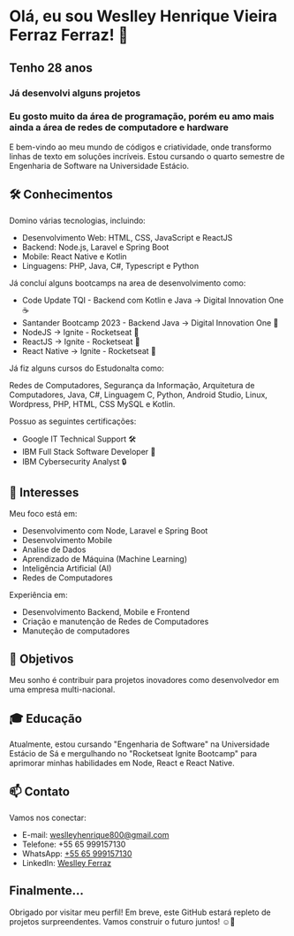 <!-- Título -->
<h1>Olá, eu sou Weslley Henrique Vieira Ferraz Ferraz! 👋</h1>
<h2>Tenho 28 anos</h2>
<h3>Já desenvolvi alguns projetos</h3>
<h3> Eu gosto muito da área de programação, porém eu amo mais ainda a área de redes de computadore e hardware</h3>

<!-- Descrição -->
E bem-vindo ao meu mundo de códigos e criatividade, onde transformo linhas de texto em soluções incríveis.
Estou cursando o quarto semestre de Engenharia de Software na Universidade Estácio.

<!-- Conhecimentos -->
## 🛠️ Conhecimentos

Domino várias tecnologias, incluindo:

- Desenvolvimento Web: HTML, CSS, JavaScript e ReactJS
- Backend: Node.js, Laravel e Spring Boot
- Mobile: React Native e Kotlin
- Linguagens: PHP, Java, C#, Typescript e Python

Já concluí alguns bootcamps na area de desenvolvimento como:

- Code Update TQI - Backend com Kotlin e Java -> Digital Innovation One ☕
- Santander Bootcamp 2023 - Backend Java -> Digital Innovation One 🌟
- NodeJS -> Ignite - Rocketseat 🚀
- ReactJS -> Ignite - Rocketseat 🚀
- React Native -> Ignite - Rocketseat 🚀

Já fiz alguns cursos do Estudonalta como:

Redes de Computadores, Segurança da Informação, Arquitetura de Computadores, Java, C#,
Linguagem C, Python, Android Studio, Linux, Wordpress, PHP, HTML, CSS MySQL e Kotlin.

Possuo as seguintes certificações:

- Google IT Technical Support 🛠️
- IBM Full Stack Software Developer 💼
- IBM Cybersecurity Analyst 🔒

<!-- Interesses -->
## 🌟 Interesses

Meu foco está em:

- Desenvolvimento com Node, Laravel e Spring Boot
- Desenvolvimento Mobile
- Analise de Dados
- Aprendizado de Máquina (Machine Learning)
- Inteligência Artificial (AI)
- Redes de Computadores

Experiência em:

- Desenvolvimento Backend, Mobile e Frontend
- Criação e manutenção de Redes de Computadores
- Manuteção de computadores

<!-- Objetivos -->
## 🚀 Objetivos

Meu sonho é contribuir para projetos inovadores como desenvolvedor em uma empresa multi-nacional.

<!-- Educação -->
## 🎓 Educação

Atualmente, estou cursando "Engenharia de Software" na Universidade Estácio de Sá e mergulhando no "Rocketseat Ignite Bootcamp" para aprimorar minhas habilidades em Node, React e React Native.

<!-- Contato -->
## 📫 Contato

Vamos nos conectar:

- E-mail: weslleyhenrique800@gmail.com
- Telefone: +55 65 999157130
- WhatsApp: [+55 65 999157130](https://api.whatsapp.com/send/?phone=5565999157130)
- LinkedIn: [Weslley Ferraz](https://www.linkedin.com/in/weslley-henrique-vieira-ferraz-8b95b3127/)

<!-- Final -->
## Finalmente...

Obrigado por visitar meu perfil! Em breve, este GitHub estará repleto de projetos surpreendentes. Vamos construir o futuro juntos! ☺️🚀
